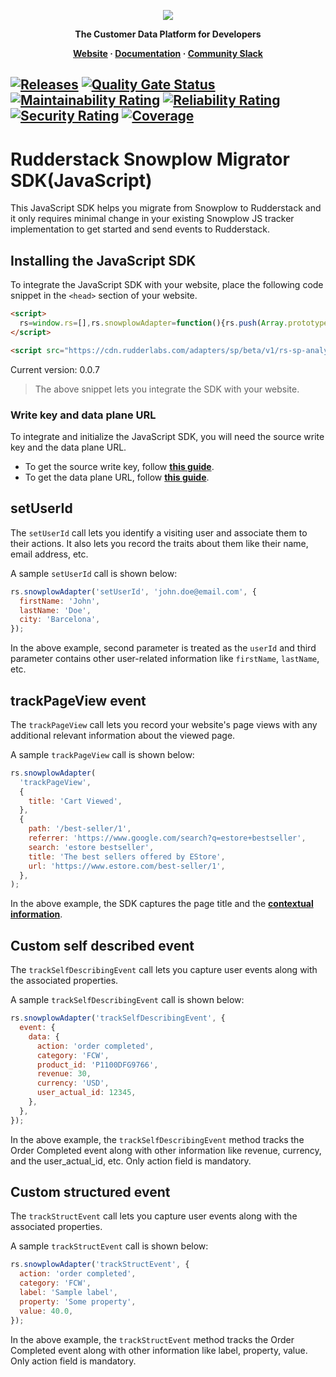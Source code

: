 <p align="center">
  <a href="https://rudderstack.com/">
    <img src="https://user-images.githubusercontent.com/59817155/121357083-1c571300-c94f-11eb-8cc7-ce6df13855c9.png">
  </a>
</p>

<p align="center"><b>The Customer Data Platform for Developers</b></p>

<p align="center">
  <b>
    <a href="https://rudderstack.com">Website</a>
    ·
    <a href="https://rudderstack.com/docs/stream-sources/rudderstack-sdk-integration-guides/rudderstack-javascript-sdk/">Documentation</a>
    ·
    <a href="https://rudderstack.com/join-rudderstack-slack-community">Community Slack</a>
  </b>
</p>

## [![Releases](https://img.shields.io/github/release/rudderlabs/rudder-snowplow-migrator-js-sdk.svg)](https://github.com/rudderlabs/rudder-snowplow-migrator-js-sdk/releases) [![Quality Gate Status](https://sonarcloud.io/api/project_badges/measure?project=rudderlabs_rudder-snowplow-migrator-js-sdk&metric=alert_status)](https://sonarcloud.io/summary/new_code?id=rudderlabs_rudder-snowplow-migrator-js-sdk) [![Maintainability Rating](https://sonarcloud.io/api/project_badges/measure?project=rudderlabs_rudder-snowplow-migrator-js-sdk&metric=sqale_rating)](https://sonarcloud.io/summary/new_code?id=rudderlabs_rudder-snowplow-migrator-js-sdk) [![Reliability Rating](https://sonarcloud.io/api/project_badges/measure?project=rudderlabs_rudder-snowplow-migrator-js-sdk&metric=reliability_rating)](https://sonarcloud.io/summary/new_code?id=rudderlabs_rudder-snowplow-migrator-js-sdk) [![Security Rating](https://sonarcloud.io/api/project_badges/measure?project=rudderlabs_rudder-snowplow-migrator-js-sdk&metric=security_rating)](https://sonarcloud.io/summary/new_code?id=rudderlabs_rudder-snowplow-migrator-js-sdk) [![Coverage](https://sonarcloud.io/api/project_badges/measure?project=rudderlabs_rudder-snowplow-migrator-js-sdk&metric=coverage)](https://sonarcloud.io/summary/new_code?id=rudderlabs_rudder-snowplow-migrator-js-sdk)

# [](https://github.com/rudderlabs/rudder-snowplow-migrator-js-sdk/blob/main/README.md)Rudderstack Snowplow Migrator SDK(JavaScript)

This JavaScript SDK helps you migrate from Snowplow to Rudderstack and it only requires minimal change in your existing Snowplow JS tracker implementation to get started and send events to Rudderstack.

## [](https://github.com/rudderlabs/rudder-snowplow-migrator-js-sdk/blob/main/README.md#installing-the-javascript-sdk)Installing the JavaScript SDK

To integrate the JavaScript SDK with your website, place the following code snippet in the `<head>` section of your website.

```html
<script>
  rs=window.rs=[],rs.snowplowAdapter=function(){rs.push(Array.prototype.slice.call(arguments))},rs.snowplowAdapter("newTracker",<WRITE_KEY>,<DATA_PLANE_URL>);
</script>

<script src="https://cdn.rudderlabs.com/adapters/sp/beta/v1/rs-sp-analytics.min.js"></script>
```

Current version: 0.0.7
<br>

> The above snippet lets you integrate the SDK with your website.

### Write key and data plane URL

To integrate and initialize the JavaScript SDK, you will need the source write key and the data plane URL.

- To get the source write key, follow [**this guide**](https://www.rudderstack.com/docs/get-started/glossary/#write-key).
- To get the data plane URL, follow [**this guide**](https://www.rudderstack.com/docs/rudderstack-cloud/dashboard-overview/#data-plane-url).

## [](https://github.com/rudderlabs/rudder-snowplow-migrator-js-sdk/blob/master/README.md#setUserId)setUserId

The `setUserId` call lets you identify a visiting user and associate them to their actions. It also lets you record the traits about them like their name, email address, etc.

A sample `setUserId` call is shown below:

```javascript
rs.snowplowAdapter('setUserId', 'john.doe@email.com', {
  firstName: 'John',
  lastName: 'Doe',
  city: 'Barcelona',
});
```

In the above example, second parameter is treated as the `userId` and third parameter contains other user-related information like `firstName`, `lastName`, etc.

## [](https://github.com/rudderlabs/rudder-snowplow-migrator-js-sdk/blob/master/README.md#trackPageView)trackPageView event

The `trackPageView` call lets you record your website's page views with any additional relevant information about the viewed page.

A sample `trackPageView` call is shown below:

```javascript
rs.snowplowAdapter(
  'trackPageView',
  {
    title: 'Cart Viewed',
  },
  {
    path: '/best-seller/1',
    referrer: 'https://www.google.com/search?q=estore+bestseller',
    search: 'estore bestseller',
    title: 'The best sellers offered by EStore',
    url: 'https://www.estore.com/best-seller/1',
  },
);
```

In the above example, the SDK captures the page title and the [**contextual information**](https://www.rudderstack.com/docs/event-spec/standard-events/common-fields/#contextual-fields).

## [](https://github.com/rudderlabs/rudder-snowplow-migrator-js-sdk/blob/master/README.md#trackSelfDescribingEvent)Custom self described event

The `trackSelfDescribingEvent` call lets you capture user events along with the associated properties.

A sample `trackSelfDescribingEvent` call is shown below:

```javascript
rs.snowplowAdapter('trackSelfDescribingEvent', {
  event: {
    data: {
      action: 'order completed',
      category: 'FCW',
      product_id: 'P1100DFG9766',
      revenue: 30,
      currency: 'USD',
      user_actual_id: 12345,
    },
  },
});
```

In the above example, the `trackSelfDescribingEvent` method tracks the Order Completed event along with other information like revenue, currency, and the user_actual_id, etc. Only action field is mandatory.

## [](https://github.com/rudderlabs/rudder-snowplow-migrator-js-sdk/blob/master/README.md#trackSelfDescribingEvent)Custom structured event

The `trackStructEvent` call lets you capture user events along with the associated properties.

A sample `trackStructEvent` call is shown below:

```javascript
rs.snowplowAdapter('trackStructEvent', {
  action: 'order completed',
  category: 'FCW',
  label: 'Sample label',
  property: 'Some property',
  value: 40.0,
});
```

In the above example, the `trackStructEvent` method tracks the Order Completed event along with other information like label, property, value. Only action field is mandatory.
